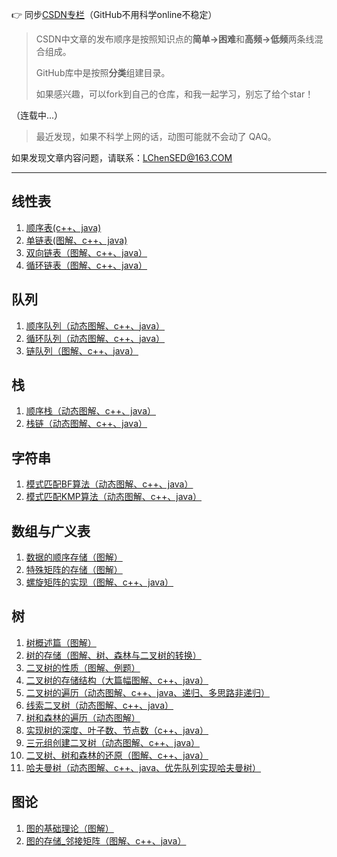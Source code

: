 👉 同步[CSDN专栏](https://blog.csdn.net/weixin_50564032/category_11588008.html?spm=1001.2014.3001.5482)（GitHub不用科学online不稳定）


>CSDN中文章的发布顺序是按照知识点的**简单->困难**和**高频->低频**两条线混合组成。
>
>GitHub库中是按照**分类**组建目录。
>
>如果感兴趣，可以fork到自己的仓库，和我一起学习，别忘了给个star！
>

（连载中...）

>最近发现，如果不科学上网的话，动图可能就不会动了 QAQ。


如果发现文章内容问题，请联系：LChenSED@163.COM


---------------------------------------------
                                                                         
## 线性表
                                                                         
1. [顺序表(c++、java)](https://github.com/URLeisure/Data_Structure_And_Algorithm-Review/blob/main/art./%E9%A1%BA%E5%BA%8F%E8%A1%A8%EF%BC%88c++%E3%80%81java%EF%BC%89.md)
2. [单链表(图解、c++、java)](https://github.com/URLeisure/Data_Structure_And_Algorithm-Review/blob/main/art./%E5%8D%95%E9%93%BE%E8%A1%A8(%E5%9B%BE%E8%A7%A3%E3%80%81c%2B%2B%E3%80%81java).md)
3. [双向链表（图解、c++、java）](https://github.com/URLeisure/Data_Structure_And_Algorithm-Review/blob/main/art./%E5%8F%8C%E5%90%91%E9%93%BE%E8%A1%A8%EF%BC%88%E5%9B%BE%E8%A7%A3%E3%80%81c%2B%2B%E3%80%81java%EF%BC%89.md)
4. [循环链表（图解、c++、java）](https://github.com/URLeisure/Data_Structure_And_Algorithm-Review/blob/main/art./%E5%BE%AA%E7%8E%AF%E9%93%BE%E8%A1%A8%EF%BC%88%E5%9B%BE%E8%A7%A3%E3%80%81c%2B%2B%E3%80%81java%EF%BC%89.md)

## 队列
1. [顺序队列（动态图解、c++、java）](https://github.com/URLeisure/Data_Structure_And_Algorithm-Review/blob/main/art./%E9%A1%BA%E5%BA%8F%E9%98%9F%E5%88%97(%E5%8A%A8%E6%80%81%E5%9B%BE%E8%A7%A3%E3%80%81c%2B%2B%E3%80%81java).md)
2. [循环队列（动态图解、c++、java）](https://github.com/URLeisure/Data_Structure_And_Algorithm-Review/blob/main/art./%E5%BE%AA%E7%8E%AF%E9%98%9F%E5%88%97%EF%BC%88%E5%8A%A8%E6%80%81%E5%9B%BE%E8%A7%A3%E3%80%81c%2B%2B%E3%80%81java%EF%BC%89.md)
3. [链队列（图解、c++、java）](https://github.com/URLeisure/Data_Structure_And_Algorithm-Review/blob/main/art./%E9%93%BE%E9%98%9F%E5%88%97%EF%BC%88%E5%9B%BE%E8%A7%A3%E3%80%81c%2B%2B%E3%80%81java%EF%BC%89.md)

## 栈
1. [顺序栈（动态图解、c++、java）](https://github.com/URLeisure/Data_Structure_And_Algorithm-Review/blob/main/art./%E9%A1%BA%E5%BA%8F%E6%A0%88%EF%BC%88%E5%8A%A8%E6%80%81%E5%9B%BE%E8%A7%A3%E3%80%81c%2B%2B%E3%80%81java%EF%BC%89.md)
2. [栈链（动态图解、c++、java）](https://github.com/URLeisure/Data_Structure_And_Algorithm-Review/blob/main/art./%E6%A0%88%E9%93%BE%EF%BC%88%E5%8A%A8%E6%80%81%E5%9B%BE%E8%A7%A3%E3%80%81c%2B%2B%E3%80%81java%EF%BC%89.md)

## 字符串
1. [模式匹配BF算法（动态图解、c++、java）](https://github.com/URLeisure/Data_Structure_And_Algorithm-Review/blob/main/art./%E6%A8%A1%E5%BC%8F%E5%8C%B9%E9%85%8DBF%E7%AE%97%E6%B3%95%EF%BC%88%E5%8A%A8%E6%80%81%E5%9B%BE%E8%A7%A3%E3%80%81c%2B%2B%E3%80%81java%EF%BC%89.md)
2. [模式匹配KMP算法（动态图解、c++、java）](https://github.com/URLeisure/Data_Structure_And_Algorithm-Review/blob/main/art./%E6%A8%A1%E5%BC%8F%E5%8C%B9%E9%85%8DKMP%E7%AE%97%E6%B3%95%EF%BC%88%E5%8A%A8%E6%80%81%E5%9B%BE%E8%A7%A3%E3%80%81c%2B%2B%E3%80%81java%EF%BC%89.md)


## 数组与广义表
1. [数据的顺序存储（图解）](https://github.com/URLeisure/Data_Structure_And_Algorithm-Review/blob/main/art./%E6%95%B0%E6%8D%AE%E7%9A%84%E9%A1%BA%E5%BA%8F%E5%AD%98%E5%82%A8%EF%BC%88%E5%9B%BE%E8%A7%A3%EF%BC%89.md)
2. [特殊矩阵的存储（图解）](https://github.com/URLeisure/Data_Structure_And_Algorithm-Review/blob/main/art./%E7%89%B9%E6%AE%8A%E7%9F%A9%E9%98%B5%E7%9A%84%E5%AD%98%E5%82%A8%EF%BC%88%E5%9B%BE%E8%A7%A3%EF%BC%89.md)
3. [螺旋矩阵的实现（图解、c++、java）](https://github.com/URLeisure/Data_Structure_And_Algorithm-Review/blob/main/art./%E8%9E%BA%E6%97%8B%E7%9F%A9%E9%98%B5%E7%9A%84%E5%AE%9E%E7%8E%B0%EF%BC%88%E5%9B%BE%E8%A7%A3%E3%80%81c%2B%2B%E3%80%81java%EF%BC%89.md)

## 树
1. [树概述篇（图解）](https://github.com/URLeisure/Data_Structure_And_Algorithm-Review/blob/main/art./%E6%A0%91%E6%A6%82%E8%BF%B0%E7%AF%87%EF%BC%88%E5%9B%BE%E8%A7%A3%EF%BC%89.md)
2. [树的存储（图解、树、森林与二叉树的转换）](https://github.com/URLeisure/Data_Structure_And_Algorithm-Review/blob/main/art./%E6%A0%91%E7%9A%84%E5%AD%98%E5%82%A8%EF%BC%88%E5%9B%BE%E8%A7%A3%E3%80%81%E6%A0%91%E3%80%81%E6%A3%AE%E6%9E%97%E4%B8%8E%E4%BA%8C%E5%8F%89%E6%A0%91%E7%9A%84%E8%BD%AC%E6%8D%A2%EF%BC%89.md)
3. [二叉树的性质（图解、例题）](https://github.com/URLeisure/Data_Structure_And_Algorithm-Review/blob/main/art./%E4%BA%8C%E5%8F%89%E6%A0%91%E7%9A%84%E6%80%A7%E8%B4%A8%EF%BC%88%E5%9B%BE%E8%A7%A3%E3%80%81%E4%BE%8B%E9%A2%98%EF%BC%89.md)
4. [二叉树的存储结构（大篇幅图解、c++、java）](https://github.com/URLeisure/Data_Structure_And_Algorithm-Review/blob/main/art./%E4%BA%8C%E5%8F%89%E6%A0%91%E7%9A%84%E5%AD%98%E5%82%A8%E7%BB%93%E6%9E%84%EF%BC%88%E5%A4%A7%E7%AF%87%E5%B9%85%E5%9B%BE%E8%A7%A3%E3%80%81c%2B%2B%E3%80%81java%EF%BC%89.md)
5. [二叉树的遍历（动态图解、c++、java、递归、多思路非递归）](https://github.com/URLeisure/Data_Structure_And_Algorithm-Review/blob/main/art./%E4%BA%8C%E5%8F%89%E6%A0%91%E7%9A%84%E9%81%8D%E5%8E%86%EF%BC%88%E5%8A%A8%E6%80%81%E5%9B%BE%E8%A7%A3%E3%80%81c%2B%2B%E3%80%81java%E3%80%81%E9%80%92%E5%BD%92%E3%80%81%E5%A4%9A%E6%80%9D%E8%B7%AF%E9%9D%9E%E9%80%92%E5%BD%92%EF%BC%89.md)
6. [线索二叉树（动态图解、c++、java）](https://github.com/URLeisure/Data_Structure_And_Algorithm-Review/blob/main/art./%E7%BA%BF%E7%B4%A2%E4%BA%8C%E5%8F%89%E6%A0%91%EF%BC%88%E5%8A%A8%E6%80%81%E5%9B%BE%E8%A7%A3%E3%80%81c%2B%2B%E3%80%81java%EF%BC%89.md)
7. [树和森林的遍历（动态图解）](https://github.com/URLeisure/Data_Structure_And_Algorithm-Review/blob/main/art./%E6%A0%91%E5%92%8C%E6%A3%AE%E6%9E%97%E7%9A%84%E9%81%8D%E5%8E%86%EF%BC%88%E5%8A%A8%E6%80%81%E5%9B%BE%E8%A7%A3%EF%BC%89.md)
8. [实现树的深度、叶子数、节点数（c++、java）](https://github.com/URLeisure/Data_Structure_And_Algorithm-Review/blob/main/art./%E5%AE%9E%E7%8E%B0%E6%A0%91%E7%9A%84%E6%B7%B1%E5%BA%A6%E3%80%81%E5%8F%B6%E5%AD%90%E6%95%B0%E3%80%81%E8%8A%82%E7%82%B9%E6%95%B0%EF%BC%88c%2B%2B%E3%80%81java%EF%BC%89.md)
9. [三元组创建二叉树（动态图解、c++、java）](https://github.com/URLeisure/Data_Structure_And_Algorithm-Review/blob/main/art./%E4%B8%89%E5%85%83%E7%BB%84%E5%88%9B%E5%BB%BA%E4%BA%8C%E5%8F%89%E6%A0%91%EF%BC%88%E5%8A%A8%E6%80%81%E5%9B%BE%E8%A7%A3%E3%80%81c%2B%2B%E3%80%81java%EF%BC%89.md)
10. [二叉树、树和森林的还原（图解、c++、java）](https://github.com/URLeisure/Data_Structure_And_Algorithm-Review/blob/main/art./%E4%BA%8C%E5%8F%89%E6%A0%91%E3%80%81%E6%A0%91%E5%92%8C%E6%A3%AE%E6%9E%97%E7%9A%84%E8%BF%98%E5%8E%9F%EF%BC%88%E5%9B%BE%E8%A7%A3%E3%80%81c++%E3%80%81java%EF%BC%89.md)
11. [哈夫曼树（动态图解、c++、java、优先队列实现哈夫曼树）](https://github.com/URLeisure/Data_Structure_And_Algorithm-Review/blob/main/art./%E5%93%88%E5%A4%AB%E6%9B%BC%E6%A0%91%EF%BC%88%E5%8A%A8%E6%80%81%E5%9B%BE%E8%A7%A3%E3%80%81c%2B%2B%E3%80%81java%E3%80%81%E4%BC%98%E5%85%88%E9%98%9F%E5%88%97%E5%AE%9E%E7%8E%B0%E5%93%88%E5%A4%AB%E6%9B%BC%E6%A0%91%EF%BC%89.md)

## 图论
1. [图的基础理论（图解）](https://github.com/URLeisure/Data_Structure_And_Algorithm-Review/blob/main/art./%E5%9B%BE%E7%9A%84%E5%9F%BA%E7%A1%80%E7%90%86%E8%AE%BA%EF%BC%88%E5%9B%BE%E8%A7%A3%EF%BC%89.md)
2. [图的存储_邻接矩阵（图解、c++、java）](https://github.com/URLeisure/Data_Structure_And_Algorithm-Review/blob/main/art./%E5%9B%BE%E7%9A%84%E5%AD%98%E5%82%A8_%E9%82%BB%E6%8E%A5%E7%9F%A9%E9%98%B5%EF%BC%88%E5%9B%BE%E8%A7%A3%E3%80%81c%2B%2B%E3%80%81java%EF%BC%89.md)
